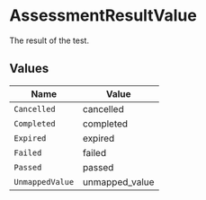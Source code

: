# AssessmentResultValue

The result of the test.


## Values

| Name            | Value           |
| --------------- | --------------- |
| `Cancelled`     | cancelled       |
| `Completed`     | completed       |
| `Expired`       | expired         |
| `Failed`        | failed          |
| `Passed`        | passed          |
| `UnmappedValue` | unmapped_value  |